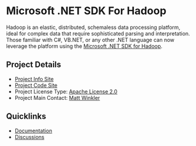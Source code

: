 # Microsoft .NET SDK For Hadoop

Hadoop is an elastic, distributed, schemaless data processing platform, ideal for complex data that require sophisticated parsing and interpretation. Those familiar with C#, VB.NET, or any other .NET language can now leverage the platform using the [Microsoft .NET SDK for Hadoop](http://hadoopsdk.codeplex.com/).

## Project Details
* [Project Info Site](http://hadoopsdk.codeplex.com/) 
* [Project Code Site](http://hadoopsdk.codeplex.com/SourceControl/latest)
* Project License Type: [Apache License 2.0](http://hadoopsdk.codeplex.com/license)
* Project Main Contact: [Matt Winkler](https://www.codeplex.com/site/users/view/mwinkle)

## Quicklinks

* [Documentation](http://hadoopsdk.codeplex.com/documentation) 
* [Discussions](http://hadoopsdk.codeplex.com/discussions)